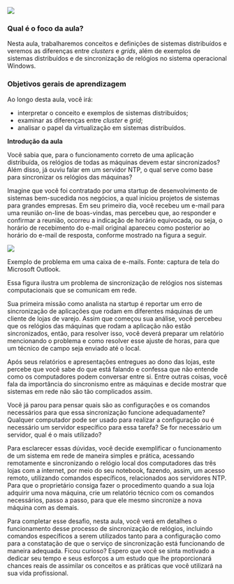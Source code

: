 [![](https://ampli-images.s3.amazonaws.com/production/966bcadb-525f-4c7b-822d-9465d580f479/original)](https://ampli-images.s3.amazonaws.com/production/966bcadb-525f-4c7b-822d-9465d580f479/original)

### **Qual é o foco da aula?**

Nesta aula, trabalharemos conceitos e definições de sistemas distribuídos e veremos as diferenças entre _clusters_ e _grids_, além de exemplos de sistemas distribuídos e de sincronização de relógios no sistema operacional Windows.

### **Objetivos gerais de aprendizagem**

Ao longo desta aula, você irá:

- interpretar o conceito e exemplos de sistemas distribuídos;
- examinar as diferenças entre _cluster_ e _grid_;
- analisar o papel da virtualização em sistemas distribuídos.

**Introdução da aula**

Você sabia que, para o funcionamento correto de uma aplicação distribuída, os relógios de todas as máquinas devem estar sincronizados? Além disso, já ouviu falar em um servidor NTP, o qual serve como base para sincronizar os relógios das máquinas?

Imagine que você foi contratado por uma startup de desenvolvimento de sistemas bem-sucedida nos negócios, a qual iniciou projetos de sistemas para grandes empresas. Em seu primeiro dia, você recebeu um e-mail para uma reunião on-line de boas-vindas, mas percebeu que, ao responder e confirmar a reunião, ocorreu a indicação de horário equivocada, ou seja, o horário de recebimento do e-mail original apareceu como posterior ao horário do e-mail de resposta, conforme mostrado na figura a seguir.

[![](https://ampli-images.s3.amazonaws.com/production/44d5bb6a-e5ad-48b3-a604-2bb53913fbde/original)](https://ampli-images.s3.amazonaws.com/production/44d5bb6a-e5ad-48b3-a604-2bb53913fbde/original)

Exemplo de problema em uma caixa de e-mails. Fonte: captura de tela do Microsoft Outlook.

Essa figura ilustra um problema de sincronização de relógios nos sistemas computacionais que se comunicam em rede.

Sua primeira missão como analista na startup é reportar um erro de sincronização de aplicações que rodam em diferentes máquinas de um cliente de lojas de varejo. Assim que começou sua análise, você percebeu que os relógios das máquinas que rodam a aplicação não estão sincronizados, então, para resolver isso, você deverá preparar um relatório mencionando o problema e como resolver esse ajuste de horas, para que um técnico de campo seja enviado até o local.

Após seus relatórios e apresentações entregues ao dono das lojas, este percebe que você sabe do que está falando e confessa que não entende como os computadores podem conversar entre si. Entre outras coisas, você fala da importância do sincronismo entre as máquinas e decide mostrar que sistemas em rede não são tão complicados assim.

Você já parou para pensar quais são as configurações e os comandos necessários para que essa sincronização funcione adequadamente? Qualquer computador pode ser usado para realizar a configuração ou é necessário um servidor específico para essa tarefa? Se for necessário um servidor, qual é o mais utilizado?

Para esclarecer essas dúvidas, você decide exemplificar o funcionamento de um sistema em rede de maneira simples e prática, acessando remotamente e sincronizando o relógio local dos computadores das três lojas com a internet, por meio do seu notebook, fazendo, assim, um acesso remoto, utilizando comandos específicos, relacionados aos servidores NTP. Para que o proprietário consiga fazer o procedimento quando a sua loja adquirir uma nova máquina, crie um relatório técnico com os comandos necessários, passo a passo, para que ele mesmo sincronize a nova máquina com as demais.

Para completar esse desafio, nesta aula, você verá em detalhes o funcionamento desse processo de sincronização de relógios, incluindo comandos específicos a serem utilizados tanto para a configuração como para a constatação de que o serviço de sincronização está funcionando de maneira adequada. Ficou curioso? Espero que você se sinta motivado a dedicar seu tempo e seus esforços a um estudo que lhe proporcionará chances reais de assimilar os conceitos e as práticas que você utilizará na sua vida profissional.